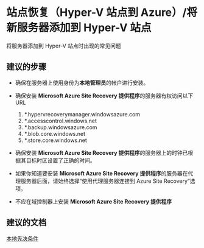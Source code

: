 <properties
    pageTitle="Site Recovery (Hyper-V Site to Azure)/Add new servers to Hyper-V site"
    description="站点恢复（Hyper-V 站点到 Azure）/将新服务器添加到 Hyper-V 站点"
    service="microsoft.recoveryservices"
    resource="vaults"
    authors="anoopkv"
    displayOrder=""
    selfHelpType="generic"
    supportTopicIds="32536385"
    resourceTags=""
    productPesIds="15207"
    cloudEnvironments="public"
/>


# <a name="site-recovery-hyper-v-site-to-azureadd-new-servers-to-hyper-v-site"></a>站点恢复（Hyper-V 站点到 Azure）/将新服务器添加到 Hyper-V 站点

将服务器添加到 Hyper-V 站点时出现的常见问题

## <a name="recommended-steps"></a>**建议的步骤**

*  确保在服务器上使用身份为**本地管理员**的帐户进行安装。
* 确保安装 **Microsoft Azure Site Recovery 提供程序**的服务器有权访问以下 URL <br>
    1. *.hypervrecoverymanager.windowsazure.com
    2. *.accesscontrol.windows.net
    3. *.backup.windowsazure.com
    4. *.blob.core.windows.net
    5. *.store.core.windows.net

* 确保安装 **Microsoft Azure Site Recovery 提供程序**的服务器上的时钟已根据其目标时区设置了正确的时间。

* 如果你知道要安装 **Microsoft Azure Site Recovery 提供程序**的服务器在代理服务器后面，请始终选择“使用代理服务器连接到 Azure Site Recovery”选项。

* 不应在域控制器上安装 **Microsoft Azure Site Recovery 提供程序**


## <a name="recommended-documents"></a>**建议的文档**
[本地先决条件](https://azure.microsoft.com/documentation/articles/site-recovery-hyper-v-site-to-azure/#on-premises-prerequisites)



<!--HONumber=Nov16_HO4-->


